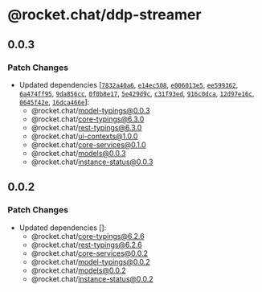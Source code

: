 # @rocket.chat/ddp-streamer

## 0.0.3

### Patch Changes

- Updated dependencies [[`7832a40a6`](https://github.com/RocketChat/Rocket.Chat/commit/7832a40a6da4b7555aee79261971ccca65da255c), [`e14ec508`](https://github.com/RocketChat/Rocket.Chat/commit/e14ec50816ef34ee1df61cb8e824cb2a55ff6db9), [`e006013e5`](https://github.com/RocketChat/Rocket.Chat/commit/e006013e5f1f2e795d1594b4c0ac325b600231c0), [`ee599362`](https://github.com/RocketChat/Rocket.Chat/commit/ee5993625bb1341e758c6f9ea82ca66c2df03f05), [`6a474ff95`](https://github.com/RocketChat/Rocket.Chat/commit/6a474ff952fea793aac3db226d13fd9a0bb4f35a), [`9da856cc`](https://github.com/RocketChat/Rocket.Chat/commit/9da856cc67e0264db4c39ce5324f961fa0906779), [`0f0b8e17`](https://github.com/RocketChat/Rocket.Chat/commit/0f0b8e17bff70942463179b7a57685675b0e5eac), [`5e429d9c`](https://github.com/RocketChat/Rocket.Chat/commit/5e429d9c78f22cec15d89a4bbf29dd474ecc1b52), [`c31f93ed`](https://github.com/RocketChat/Rocket.Chat/commit/c31f93ed9677e43d947615c5e2ace233c73df7ad), [`916c0dca`](https://github.com/RocketChat/Rocket.Chat/commit/916c0dcaf22b2d891d2a257c8dc558f7768d6116), [`12d97e16c`](https://github.com/RocketChat/Rocket.Chat/commit/12d97e16c2e12639944d35a4c59c0edba1fb5d2f), [`0645f42e`](https://github.com/RocketChat/Rocket.Chat/commit/0645f42e12b2884bb54db559c4e0b58ac5e69912), [`16dca466e`](https://github.com/RocketChat/Rocket.Chat/commit/16dca466ea5d79b5f9a5feb68bcb155767bff132)]:
  - @rocket.chat/model-typings@0.0.3
  - @rocket.chat/core-typings@6.3.0
  - @rocket.chat/rest-typings@6.3.0
  - @rocket.chat/ui-contexts@1.0.0
  - @rocket.chat/core-services@0.1.0
  - @rocket.chat/models@0.0.3
  - @rocket.chat/instance-status@0.0.3

## 0.0.2

### Patch Changes

- Updated dependencies []:
  - @rocket.chat/core-typings@6.2.6
  - @rocket.chat/rest-typings@6.2.6
  - @rocket.chat/core-services@0.0.2
  - @rocket.chat/model-typings@0.0.2
  - @rocket.chat/models@0.0.2
  - @rocket.chat/instance-status@0.0.2
